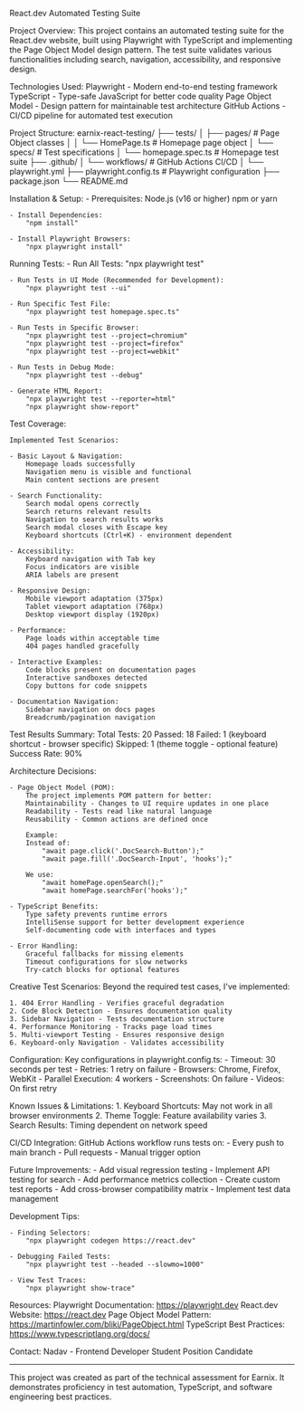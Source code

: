 React.dev Automated Testing Suite

Project Overview:
    This project contains an automated testing suite for the React.dev website, built using Playwright with TypeScript and implementing the Page Object Model design pattern. The test suite validates various functionalities including search, navigation, accessibility, and responsive design.

Technologies Used:
    Playwright - Modern end-to-end testing framework
    TypeScript - Type-safe JavaScript for better code quality
    Page Object Model - Design pattern for maintainable test architecture
    GitHub Actions - CI/CD pipeline for automated test execution

Project Structure:
    earnix-react-testing/
    ├── tests/
    │   ├── pages/          # Page Object classes
    │   │   └── HomePage.ts  # Homepage page object
    │   └── specs/           # Test specifications
    │       └── homepage.spec.ts  # Homepage test suite
    ├── .github/
    │   └── workflows/       # GitHub Actions CI/CD
    │       └── playwright.yml
    ├── playwright.config.ts # Playwright configuration
    ├── package.json
    └── README.md

Installation & Setup:
    - Prerequisites:
        Node.js (v16 or higher)
        npm or yarn

    - Install Dependencies:
        "npm install"

    - Install Playwright Browsers:
        "npx playwright install"

Running Tests:
    - Run All Tests:
        "npx playwright test"

    - Run Tests in UI Mode (Recommended for Development):
        "npx playwright test --ui"

    - Run Specific Test File:
        "npx playwright test homepage.spec.ts"

    - Run Tests in Specific Browser:
        "npx playwright test --project=chromium"
        "npx playwright test --project=firefox"
        "npx playwright test --project=webkit"

    - Run Tests in Debug Mode:
        "npx playwright test --debug"

    - Generate HTML Report:
        "npx playwright test --reporter=html"
        "npx playwright show-report"

Test Coverage:

    Implemented Test Scenarios:

    - Basic Layout & Navigation:
        Homepage loads successfully
        Navigation menu is visible and functional
        Main content sections are present

    - Search Functionality:
        Search modal opens correctly
        Search returns relevant results
        Navigation to search results works
        Search modal closes with Escape key
        Keyboard shortcuts (Ctrl+K) - environment dependent

    - Accessibility:
        Keyboard navigation with Tab key
        Focus indicators are visible
        ARIA labels are present

    - Responsive Design:
        Mobile viewport adaptation (375px)
        Tablet viewport adaptation (768px)
        Desktop viewport display (1920px)

    - Performance:
        Page loads within acceptable time
        404 pages handled gracefully

    - Interactive Examples:
        Code blocks present on documentation pages
        Interactive sandboxes detected
        Copy buttons for code snippets

    - Documentation Navigation:
        Sidebar navigation on docs pages
        Breadcrumb/pagination navigation

Test Results Summary:
    Total Tests: 20
    Passed: 18
    Failed: 1 (keyboard shortcut - browser specific)
    Skipped: 1 (theme toggle - optional feature)
    Success Rate: 90%

Architecture Decisions:

    - Page Object Model (POM):
        The project implements POM pattern for better:
        Maintainability - Changes to UI require updates in one place
        Readability - Tests read like natural language
        Reusability - Common actions are defined once

        Example:
        Instead of:
            "await page.click('.DocSearch-Button');"
            "await page.fill('.DocSearch-Input', 'hooks');"

        We use:
            "await homePage.openSearch();"
            "await homePage.searchFor('hooks');"

    - TypeScript Benefits:
        Type safety prevents runtime errors
        IntelliSense support for better development experience
        Self-documenting code with interfaces and types

    - Error Handling:
        Graceful fallbacks for missing elements
        Timeout configurations for slow networks
        Try-catch blocks for optional features

Creative Test Scenarios:
    Beyond the required test cases, I've implemented:

    1. 404 Error Handling - Verifies graceful degradation
    2. Code Block Detection - Ensures documentation quality
    3. Sidebar Navigation - Tests documentation structure
    4. Performance Monitoring - Tracks page load times
    5. Multi-viewport Testing - Ensures responsive design
    6. Keyboard-only Navigation - Validates accessibility

Configuration:
    Key configurations in playwright.config.ts:
    - Timeout: 30 seconds per test
    - Retries: 1 retry on failure
    - Browsers: Chrome, Firefox, WebKit
    - Parallel Execution: 4 workers
    - Screenshots: On failure
    - Videos: On first retry

Known Issues & Limitations:
    1. Keyboard Shortcuts: May not work in all browser environments
    2. Theme Toggle: Feature availability varies
    3. Search Results: Timing dependent on network speed

CI/CD Integration:
    GitHub Actions workflow runs tests on:
    - Every push to main branch
    - Pull requests
    - Manual trigger option

Future Improvements:
    - Add visual regression testing
    - Implement API testing for search
    - Add performance metrics collection
    - Create custom test reports
    - Add cross-browser compatibility matrix
    - Implement test data management

Development Tips:

    - Finding Selectors:
        "npx playwright codegen https://react.dev"

    - Debugging Failed Tests:
        "npx playwright test --headed --slowmo=1000"

    - View Test Traces:
        "npx playwright show-trace"

Resources:
    Playwright Documentation: https://playwright.dev
    React.dev Website: https://react.dev
    Page Object Model Pattern: https://martinfowler.com/bliki/PageObject.html
    TypeScript Best Practices: https://www.typescriptlang.org/docs/

Contact:
    Nadav - Frontend Developer Student Position Candidate

---

This project was created as part of the technical assessment for Earnix. It demonstrates proficiency in test automation, TypeScript, and software engineering best practices.
